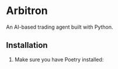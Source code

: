 # Arbitron

An AI-based trading agent built with Python.

## Installation

1. Make sure you have Poetry installed:
